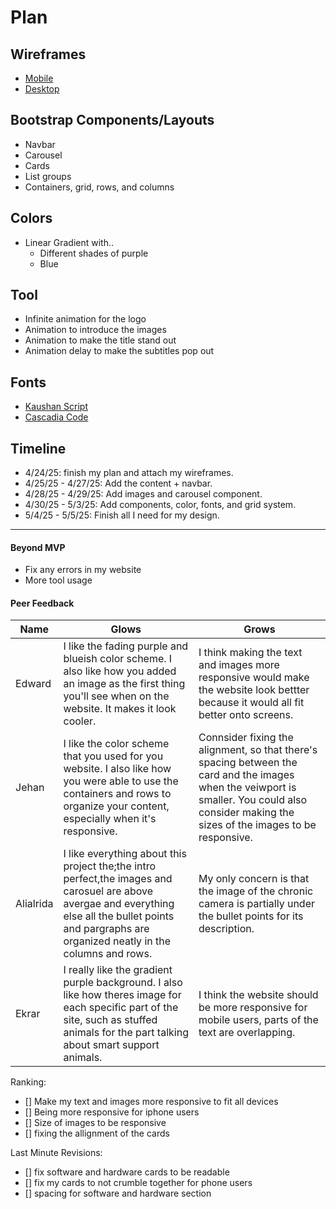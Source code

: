 # Plan

## Wireframes
* [Mobile](phone1.png)
* [Desktop](computer1.png)

## Bootstrap Components/Layouts
 * Navbar
 * Carousel
 * Cards
 * List groups
 * Containers, grid, rows, and columns

## Colors
* Linear Gradient with..
   *   Different shades of purple
   *   Blue

## Tool
 * Infinite animation for the logo
 * Animation to introduce the images
 * Animation to make the title stand out
 * Animation delay to make the subtitles pop out

## Fonts
* [Kaushan Script](https://fonts.google.com/specimen/Kaushan+Script)
* [Cascadia Code](https://fonts.google.com/specimen/Cascadia+Code)
## Timeline
 * 4/24/25: finish my plan and attach my wireframes.
 * 4/25/25 - 4/27/25: Add the content + navbar.
 * 4/28/25 - 4/29/25: Add images and carousel component.
 * 4/30/25 - 5/3/25: Add components, color, fonts, and grid system.
 * 5/4/25 - 5/5/25: Finish all I need for my design.

---

#### Beyond MVP

* Fix any errors in my website
* More tool usage

#### Peer Feedback

| Name | Glows | Grows |   
| ------- | ------- | ------- |   
| Edward | I like the fading purple and blueish color scheme. I also like how you added an image as the first thing you'll see when on the website. It makes it look cooler.  | I think making the text and images more responsive would make the website look bettter because it would all fit better onto screens. 
| Jehan | I like the color scheme that you used for you website. I also like how you were able to use the containers and rows to organize your content, especially when it's responsive. | Connsider fixing the alignment, so that there's spacing between the card and the images when the veiwport is smaller. You could also consider making the sizes of the images to be responsive. 
| Alialrida | I like everything about this project the;the intro perfect,the images and carosuel are above avergae and everything else all the bullet points and pargraphs are organized neatly in the columns and rows. | My only concern is that the image of the chronic camera is partially under the bullet points for its description.
| Ekrar | I really like the gradient purple background. I also like how theres image for each specific part of the site, such as stuffed animals for the part talking about smart support animals. | I think the website should be more responsive for mobile users, parts of the text are overlapping.

Ranking:
- [] Make my text and images more responsive to fit all devices
- [] Being more responsive for iphone users
- [] Size of images to be responsive
- [] fixing the allignment of the cards

Last Minute Revisions:
 - [] fix software and hardware cards to be readable
 - [] fix my cards to not crumble together for phone users
 - [] spacing for software and hardware section
